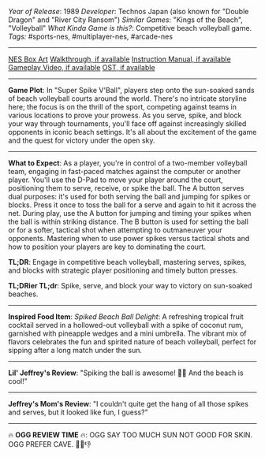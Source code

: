 *Year of Release*: 1989
*Developer*: Technos Japan (also known for "Double Dragon" and "River City Ransom")
*Similar Games*: "Kings of the Beach", "Volleyball"
*What Kinda Game is this?*: Competitive beach volleyball game.
*Tags:* #sports-nes, #multiplayer-nes, #arcade-nes

---
[NES Box Art](https://www.google.com/search?tbm=isch&q=NES+Box+Art+Super+Spike+V'Ball) 
[Walkthrough, if available](https://www.google.com/search?q=Walkthrough+NES+Super+Spike+V'Ball)
[Instruction Manual, if available](https://www.google.com/search?q=NES+Instruction+Manual+Super+Spike+V'Ball)
[Gameplay Video, if available](https://www.youtube.com/results?search_query=gameplay+NES+Super+Spike+V'Ball) 
[OST, if available](https://www.youtube.com/results?search_query=gameplay+NES+Super+Spike+V'Ball+OST)

- - -
**Game Plot**: In "Super Spike V'Ball", players step onto the sun-soaked sands of beach volleyball courts around the world. There's no intricate storyline here; the focus is on the thrill of the sport, competing against teams in various locations to prove your prowess. As you serve, spike, and block your way through tournaments, you'll face off against increasingly skilled opponents in iconic beach settings. It's all about the excitement of the game and the quest for victory under the open sky.

- - -
**What to Expect**: As a player, you're in control of a two-member volleyball team, engaging in fast-paced matches against the computer or another player. You'll use the D-Pad to move your player around the court, positioning them to serve, receive, or spike the ball. The A button serves dual purposes: it's used for both serving the ball and jumping for spikes or blocks. Press it once to toss the ball for a serve and again to hit it across the net. During play, use the A button for jumping and timing your spikes when the ball is within striking distance. The B button is used for setting the ball or for a softer, tactical shot when attempting to outmaneuver your opponents. Mastering when to use power spikes versus tactical shots and how to position your players are key to dominating the court.

**TL;DR**: Engage in competitive beach volleyball, mastering serves, spikes, and blocks with strategic player positioning and timely button presses.

**TL;DRier TL;dr**: Spike, serve, and block your way to victory on sun-soaked beaches.

---
**Inspired Food Item**: *Spiked Beach Ball Delight*: A refreshing tropical fruit cocktail served in a hollowed-out volleyball with a spike of coconut rum, garnished with pineapple wedges and a mini umbrella. The vibrant mix of flavors celebrates the fun and spirited nature of beach volleyball, perfect for sipping after a long match under the sun.

---
**Lil' Jeffrey's Review**: "Spiking the ball is awesome! 🏐😎 And the beach is cool!"

---
**Jeffrey's Mom's Review**: "I couldn't quite get the hang of all those spikes and serves, but it looked like fun, I guess?"

---
🔥 **OGG REVIEW TIME** 🔥: OGG SAY TOO MUCH SUN NOT GOOD FOR SKIN. OGG PREFER CAVE. 🏐🌞👎